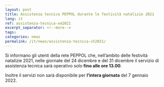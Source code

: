```yaml
---
layout: post
title: Assistenza tecnica PEPPOL durante le festività natalizie 2021
lang: it
ref: assistenza-tecnica-xm2021
excerpt_separator: <!--more-->
tags:
categories: news
permalink: /it/news/assistenza-tecnica-ch2021/
---
```


Si informano gli utenti  della rete PEPPOL che, nell’ambito delle festività natalizie 2021, nelle giornate del 24 dicembre e del 31 dicembre il servizio di assistenza tecnica sarà operativo solo **fino alle ore 13.00**.

Inoltre il servizi non sarà disponibile per **l’intera giornata** del 7 gennaio 2022.
